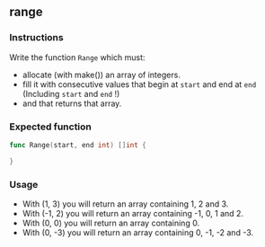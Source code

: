 ## range

### Instructions

Write the function `Range` which must:

- allocate (with make()) an array of integers.
- fill it with consecutive values that begin at `start` and end at `end` (Including `start` and `end` !)
- and that returns that array.

### Expected function

```go
func Range(start, end int) []int {

}
```

### Usage

- With (1, 3) you will return an array containing 1, 2 and 3.
- With (-1, 2) you will return an array containing -1, 0, 1 and 2.
- With (0, 0) you will return an array containing 0.
- With (0, -3) you will return an array containing 0, -1, -2 and -3.

